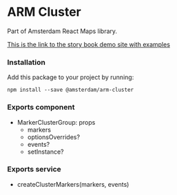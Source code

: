 # ARM Cluster

Part of Amsterdam React Maps library.

[This is the link to the story book demo site with examples](https://amsterdam.github.io/amsterdam-react-maps)

### Installation
Add this package to your project by running:

```
npm install --save @amsterdam/arm-cluster
```

### Exports component
- MarkerClusterGroup: props
  - markers
  - optionsOverrides?
  - events?
  - setInstance?

### Exports service
- createClusterMarkers(markers, events)
